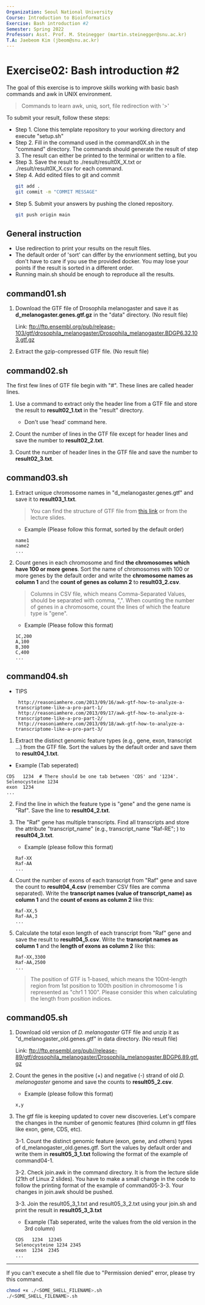 ```yaml
---
Organization: Seoul National University
Course: Introduction to Bioinformatics
Exercise: Bash introduction #2
Semester: Spring 2022
Professor: Asst. Prof. M. Steinegger (martin.steinegger@snu.ac.kr)
T.A: Jaebeom Kim (jbeom@snu.ac.kr)
---
```


# Exercise02: Bash introduction #2

The goal of this exercise is to improve skills working with basic bash commands and awk in UNIX environment.

> Commands to learn
> awk, uniq, sort, file redirection with '>'

To submit your result, follow these steps:

- Step 1. Clone this template repository to your working directory and execute "setup.sh"
- Step 2. Fill in the command used in the command0X.sh in the "command" directory. The commands should generate the result of step 3. The result can either be printed to the terminal or written to a file.
- Step 3. Save the result to ./result/result0X_X.txt or ./result/result0X_X.csv for each command.
- Step 4. Add edited files to git and commit
   ```sh
   git add .
   git commit -m "COMMIT MESSAGE"
   ```
- Step 5. Submit your answers by pushing the cloned repository.
   ```sh
   git push origin main
   ```

## General instruction
- Use redirection to print your results on the result files.
- The default order of 'sort' can differ by the envrionment setting, but you don't have to care if you use the provided docker. You may lose your points if the result is sorted in a different order.
- Running main.sh should be enough to reproduce all the results.

## command01.sh
1. Download the GTF file of Drosophila melanogaster and save it as **d_melanogaster.genes.gtf.gz** in the "data" directory. (No result file)

   Link: ftp://ftp.ensembl.org/pub/release-103/gtf/drosophila_melanogaster/Drosophila_melanogaster.BDGP6.32.103.gtf.gz

2. Extract the gzip-compressed GTF file. (No result file)


## command02.sh
The first few lines of GTF file begin with "#". These lines are called header lines.

1. Use a command to extract only the header line from a GTF file and store the result to **result02_1.txt** in the "result" directory.
   - Don't use 'head' command here.
   
2. Count the number of lines in the GTF file except for header lines and save the number to **result02_2.txt**.

3. Count the number of header lines in the GTF file and save the number to **result02_3.txt**.

## command03.sh
1. Extract unique chromosome names in "d_melanogaster.genes.gtf" and save it to **result03_1.txt**.
   > You can find the structure of GTF file from [this link](https://en.wikipedia.org/wiki/General_feature_format)
   or from the lecture slides.
   - Example (Please follow this format, sorted by the default order)
   ```
   name1
   name2
   ...
   ```

2. Count genes in each chromosome and find **the chromosomes which have 100 or more genes**.
   Sort the name of chromosomes with 100 or more genes by the default order and write the **chromosome names as column 1** and
   the **count of genes as column 2** to **result03_2.csv**.
   > Columns in CSV file, which means Comma-Separated Values, should be separated with comma, ",".
   > When counting the number of genes in a chromosome, count the lines of which the feature type is "gene".
   - Example (Please follow this format)
   ```
   1C,200
   A,100
   B,300
   C,400
   ...
   ```

## command04.sh
- TIPS
  ```
   http://reasoniamhere.com/2013/09/16/awk-gtf-how-to-analyze-a-transcriptome-like-a-pro-part-1/
   http://reasoniamhere.com/2013/09/17/awk-gtf-how-to-analyze-a-transcriptome-like-a-pro-part-2/
   http://reasoniamhere.com/2013/09/18/awk-gtf-how-to-analyze-a-transcriptome-like-a-pro-part-3/ 
  ```
1.  Extract the distinct genomic feature types (e.g., gene, exon, transcript ...) from the GTF file.
    Sort the values by the default order and save them to **result04_1.txt**.
   - Example (Tab seperated)
   ```
   CDS   1234  # There should be one tab between 'CDS' and '1234'.
   Selenocysteine 1234
   exon  1234
   ...
   ```

2. Find the line in which the feature type is "gene" and the gene name is "Raf".
   Save the line to **result04_2.txt**.

3. The "Raf" gene has multiple transcripts. Find all transcripts and store the attribute "transcript_name" (e.g., transcript_name "Raf-RE"; ) to **result04_3.txt**.
   - Example (please follow this format)
   ```
   Raf-XX
   Raf-AA
   ...
   ```

4. Count the number of exons of each transcript from "Raf" gene and save the count to **result04_4.csv** (remember CSV files are comma separated). Write the **transcript names (value of transcript_name) as column 1** and the **count of exons as column 2** like this:
   ```
   Raf-XX,5
   Raf-AA,3
   ...
   ```

5. Calculate the total exon length of each transcript from "Raf" gene and save the result to **result04_5.csv**.
   Write the **transcript names as column 1** and the **length of exons as column 2** like this:
   ```
   Raf-XX,3300
   Raf-AA,2500
   ...
   ```
   > The position of GTF is 1-based, which means the 100nt-length region from 1st position to 100th position in chromosome 1 is represented as "chr1 1 100". Please consider this when calculating
   > the length from position indices.

## command05.sh
1. Download old version of *D. melanogaster* GTF file and unzip it as "d_melanogaster_old.genes.gtf" in data directory. (No result file)

   Link: ftp://ftp.ensembl.org/pub//release-89/gtf/drosophila_melanogaster/Drosophila_melanogaster.BDGP6.89.gtf.gz

2. Count the genes in the positive (+) and negative (-) strand of old *D. melanogaster* genome
   and save the counts to **result05_2.csv**.
   - Example (please follow this format)
   ```
   x,y
   ```

3. The gtf file is keeping updated to cover new discoveries. Let's compare the changes in the number of genomic features (third column in gtf files like exon, gene, CDS, etc). 

   3-1. Count the distinct genomic feature (exon, gene, and others) types of d_melanogaster_old.genes.gtf. Sort the values by default order and write them in **result05_3_1.txt** following the format of the example of command04-1.

   3-2. Check join.awk in the command directory. It is from the lecture slide (21th of Linux 2 slides). You have to make a small change in the code to follow the printing format of the example of command05-3-3. Your changes in join.awk should be pushed.

   3-3. Join the result05_3_1.txt and result05_3_2.txt using your join.sh and print the result in **result05_3_3.txt**
   - Example (Tab seperated, write the values from the old version in the 3rd column)
   ```
   CDS   1234  12345
   Selenocysteine 1234 2345
   exon  1234  2345
   ...
   ```
---

If you can't execute a shell file due to "Permission denied" error, please try this command.
```sh
chmod +x ./<SOME_SHELL_FILENAME>.sh
./<SOME_SHELL_FILENAME>.sh
```
